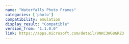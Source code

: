 ```yaml
---
name: "Waterfalls Photo Frames"
categories: ['photo']
compatibility: emulation
display_result: "Compatible"
version_from: "1.1.0.0"
link: https://apps.microsoft.com/detail/9NKC3WG8GRZ3
---
```

